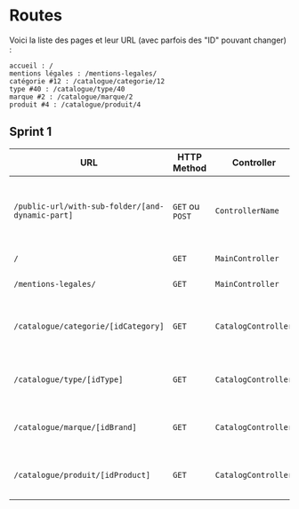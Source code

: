 # Routes

Voici la liste des pages et leur URL (avec parfois des "ID" pouvant changer) :

```text
accueil : /
mentions légales : /mentions-legales/
catégorie #12 : /catalogue/categorie/12
type #40 : /catalogue/type/40
marque #2 : /catalogue/marque/2
produit #4 : /catalogue/produit/4
```

## Sprint 1

| URL | HTTP Method | Controller | Method | Title | Content | Comment |
|--|--|--|--|--|--|--|
| `/public-url/with-sub-folder/[and-dynamic-part]` | `GET` ou `POST` | `ControllerName` | `methodName` | Titre de la page | Description of page's content | Explain here the dynamics parts of your URL (`[]`) |
| `/` | `GET` | `MainController` | `affichePageHome` | Dans les shoe | 5 categories | - |
| `/mentions-legales/` | `GET` | `MainController` | `affichePageMentionLegales` | Legal Notices | Legal Notice | - |
| `/catalogue/categorie/[idCategory]` | `GET` | `CatalogController` | `affichePageCategory` | #Name of the category# |  Products attached to the category | [id] represents the id of the category |
| `/catalogue/type/[idType]` | `GET` | `CatalogController` | `type` | #Name of the type# |  Products attached to the type | [id] represents the id of the type |
| `/catalogue/marque/[idBrand]` | `GET` | `CatalogController` | `brand` | #Name of the brand# | products attached to the brand  | [id] represents the id of the brand] |
| `/catalogue/produit/[idProduct]` | `GET` | `CatalogController` | `product` | # Name of the Product #| Product details | (`[id]`) => represent the Product id |
